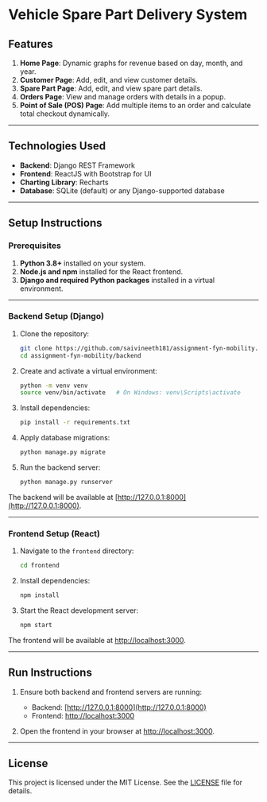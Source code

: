 
# Vehicle Spare Part Delivery System


## Features

1. **Home Page**: Dynamic graphs for revenue based on day, month, and year.
2. **Customer Page**: Add, edit, and view customer details.
3. **Spare Part Page**: Add, edit, and view spare part details.
4. **Orders Page**: View and manage orders with details in a popup.
5. **Point of Sale (POS) Page**: Add multiple items to an order and calculate total checkout dynamically.

---

## Technologies Used

- **Backend**: Django REST Framework
- **Frontend**: ReactJS with Bootstrap for UI
- **Charting Library**: Recharts
- **Database**: SQLite (default) or any Django-supported database

---

## Setup Instructions

### Prerequisites

1. **Python 3.8+** installed on your system.
2. **Node.js and npm** installed for the React frontend.
3. **Django and required Python packages** installed in a virtual environment.

---

### Backend Setup (Django)

1. Clone the repository:
   ```bash
   git clone https://github.com/saivineeth181/assignment-fyn-mobility.git
   cd assignment-fyn-mobility/backend
   ```

2. Create and activate a virtual environment:
   ```bash
   python -m venv venv
   source venv/bin/activate   # On Windows: venv\Scripts\activate
   ```

3. Install dependencies:
   ```bash
   pip install -r requirements.txt
   ```

4. Apply database migrations:
   ```bash
   python manage.py migrate
   ```

5. Run the backend server:
   ```bash
   python manage.py runserver
   ```

The backend will be available at [http://127.0.0.1:8000](http://127.0.0.1:8000).

---

### Frontend Setup (React)

1. Navigate to the `frontend` directory:
   ```bash
   cd frontend
   ```

2. Install dependencies:
   ```bash
   npm install
   ```

3. Start the React development server:
   ```bash
   npm start
   ```

The frontend will be available at [http://localhost:3000](http://localhost:3000).

---

## Run Instructions

1. Ensure both backend and frontend servers are running:
   - Backend: [http://127.0.0.1:8000](http://127.0.0.1:8000)
   - Frontend: [http://localhost:3000](http://localhost:3000)

2. Open the frontend in your browser at [http://localhost:3000](http://localhost:3000).

---

## License

This project is licensed under the MIT License. See the [LICENSE](LICENSE) file for details.
